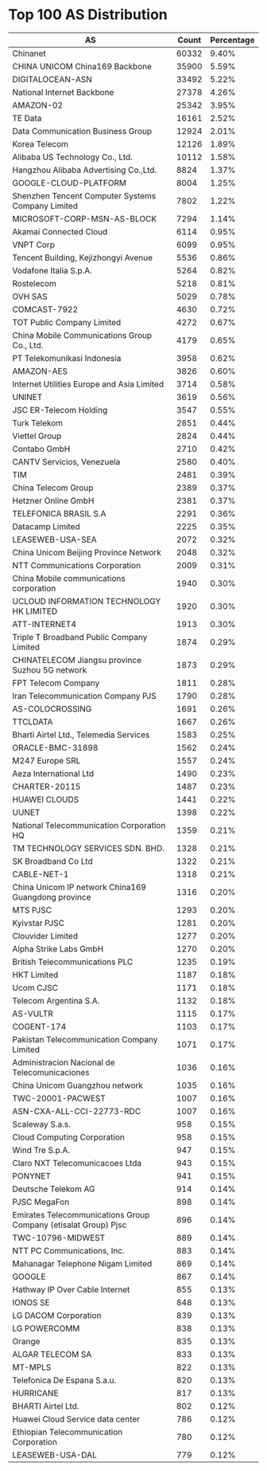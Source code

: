 # Top 100 AS Distribution
| AS | Count | Percentage |
|----|----|----|
| Chinanet | 60332 | 9.40% |
| CHINA UNICOM China169 Backbone | 35900 | 5.59% |
| DIGITALOCEAN-ASN | 33492 | 5.22% |
| National Internet Backbone | 27378 | 4.26% |
| AMAZON-02 | 25342 | 3.95% |
| TE Data | 16161 | 2.52% |
| Data Communication Business Group | 12924 | 2.01% |
| Korea Telecom | 12126 | 1.89% |
| Alibaba US Technology Co., Ltd. | 10112 | 1.58% |
| Hangzhou Alibaba Advertising Co.,Ltd. | 8824 | 1.37% |
| GOOGLE-CLOUD-PLATFORM | 8004 | 1.25% |
| Shenzhen Tencent Computer Systems Company Limited | 7802 | 1.22% |
| MICROSOFT-CORP-MSN-AS-BLOCK | 7294 | 1.14% |
| Akamai Connected Cloud | 6114 | 0.95% |
| VNPT Corp | 6099 | 0.95% |
| Tencent Building, Kejizhongyi Avenue | 5536 | 0.86% |
| Vodafone Italia S.p.A. | 5264 | 0.82% |
| Rostelecom | 5218 | 0.81% |
| OVH SAS | 5029 | 0.78% |
| COMCAST-7922 | 4630 | 0.72% |
| TOT Public Company Limited | 4272 | 0.67% |
| China Mobile Communications Group Co., Ltd. | 4179 | 0.65% |
| PT Telekomunikasi Indonesia | 3958 | 0.62% |
| AMAZON-AES | 3826 | 0.60% |
| Internet Utilities Europe and Asia Limited | 3714 | 0.58% |
| UNINET | 3619 | 0.56% |
| JSC ER-Telecom Holding | 3547 | 0.55% |
| Turk Telekom | 2851 | 0.44% |
| Viettel Group | 2824 | 0.44% |
| Contabo GmbH | 2710 | 0.42% |
| CANTV Servicios, Venezuela | 2580 | 0.40% |
| TIM | 2481 | 0.39% |
| China Telecom Group | 2389 | 0.37% |
| Hetzner Online GmbH | 2381 | 0.37% |
| TELEFONICA BRASIL S.A | 2291 | 0.36% |
| Datacamp Limited | 2225 | 0.35% |
| LEASEWEB-USA-SEA | 2072 | 0.32% |
| China Unicom Beijing Province Network | 2048 | 0.32% |
| NTT Communications Corporation | 2009 | 0.31% |
| China Mobile communications corporation | 1940 | 0.30% |
| UCLOUD INFORMATION TECHNOLOGY HK LIMITED | 1920 | 0.30% |
| ATT-INTERNET4 | 1913 | 0.30% |
| Triple T Broadband Public Company Limited | 1874 | 0.29% |
| CHINATELECOM Jiangsu province Suzhou 5G network | 1873 | 0.29% |
| FPT Telecom Company | 1811 | 0.28% |
| Iran Telecommunication Company PJS | 1790 | 0.28% |
| AS-COLOCROSSING | 1691 | 0.26% |
| TTCLDATA | 1667 | 0.26% |
| Bharti Airtel Ltd., Telemedia Services | 1583 | 0.25% |
| ORACLE-BMC-31898 | 1562 | 0.24% |
| M247 Europe SRL | 1557 | 0.24% |
| Aeza International Ltd | 1490 | 0.23% |
| CHARTER-20115 | 1487 | 0.23% |
| HUAWEI CLOUDS | 1441 | 0.22% |
| UUNET | 1398 | 0.22% |
| National Telecommunication Corporation HQ | 1359 | 0.21% |
| TM TECHNOLOGY SERVICES SDN. BHD. | 1328 | 0.21% |
| SK Broadband Co Ltd | 1322 | 0.21% |
| CABLE-NET-1 | 1318 | 0.21% |
| China Unicom IP network China169 Guangdong province | 1316 | 0.20% |
| MTS PJSC | 1293 | 0.20% |
| Kyivstar PJSC | 1281 | 0.20% |
| Clouvider Limited | 1277 | 0.20% |
| Alpha Strike Labs GmbH | 1270 | 0.20% |
| British Telecommunications PLC | 1235 | 0.19% |
| HKT Limited | 1187 | 0.18% |
| Ucom CJSC | 1171 | 0.18% |
| Telecom Argentina S.A. | 1132 | 0.18% |
| AS-VULTR | 1115 | 0.17% |
| COGENT-174 | 1103 | 0.17% |
| Pakistan Telecommunication Company Limited | 1071 | 0.17% |
| Administracion Nacional de Telecomunicaciones | 1036 | 0.16% |
| China Unicom Guangzhou network | 1035 | 0.16% |
| TWC-20001-PACWEST | 1007 | 0.16% |
| ASN-CXA-ALL-CCI-22773-RDC | 1007 | 0.16% |
| Scaleway S.a.s. | 958 | 0.15% |
| Cloud Computing Corporation | 958 | 0.15% |
| Wind Tre S.p.A. | 947 | 0.15% |
| Claro NXT Telecomunicacoes Ltda | 943 | 0.15% |
| PONYNET | 941 | 0.15% |
| Deutsche Telekom AG | 914 | 0.14% |
| PJSC MegaFon | 898 | 0.14% |
| Emirates Telecommunications Group Company (etisalat Group) Pjsc | 896 | 0.14% |
| TWC-10796-MIDWEST | 889 | 0.14% |
| NTT PC Communications, Inc. | 883 | 0.14% |
| Mahanagar Telephone Nigam Limited | 869 | 0.14% |
| GOOGLE | 867 | 0.14% |
| Hathway IP Over Cable Internet | 855 | 0.13% |
| IONOS SE | 848 | 0.13% |
| LG DACOM Corporation | 839 | 0.13% |
| LG POWERCOMM | 838 | 0.13% |
| Orange | 835 | 0.13% |
| ALGAR TELECOM SA | 833 | 0.13% |
| MT-MPLS | 822 | 0.13% |
| Telefonica De Espana S.a.u. | 820 | 0.13% |
| HURRICANE | 817 | 0.13% |
| BHARTI Airtel Ltd. | 802 | 0.12% |
| Huawei Cloud Service data center | 786 | 0.12% |
| Ethiopian Telecommunication Corporation | 780 | 0.12% |
| LEASEWEB-USA-DAL | 779 | 0.12% |

